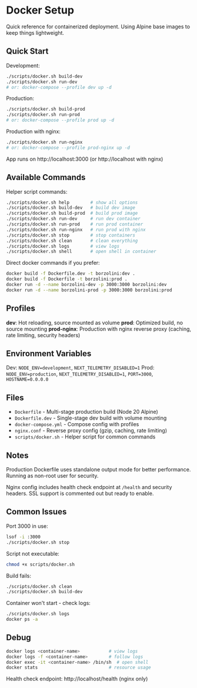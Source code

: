 # Docker Setup

Quick reference for containerized deployment. Using Alpine base images to keep things lightweight.

## Quick Start

Development:

```bash
./scripts/docker.sh build-dev
./scripts/docker.sh run-dev
# or: docker-compose --profile dev up -d
```

Production:

```bash
./scripts/docker.sh build-prod
./scripts/docker.sh run-prod
# or: docker-compose --profile prod up -d
```

Production with nginx:

```bash
./scripts/docker.sh run-nginx
# or: docker-compose --profile prod-nginx up -d
```

App runs on http://localhost:3000 (or http://localhost with nginx)

## Available Commands

Helper script commands:

```bash
./scripts/docker.sh help        # show all options
./scripts/docker.sh build-dev   # build dev image
./scripts/docker.sh build-prod  # build prod image
./scripts/docker.sh run-dev     # run dev container
./scripts/docker.sh run-prod    # run prod container
./scripts/docker.sh run-nginx   # run prod with nginx
./scripts/docker.sh stop        # stop containers
./scripts/docker.sh clean       # clean everything
./scripts/docker.sh logs        # view logs
./scripts/docker.sh shell       # open shell in container
```

Direct docker commands if you prefer:

```bash
docker build -f Dockerfile.dev -t borzolini:dev .
docker build -f Dockerfile -t borzolini:prod .
docker run -d --name borzolini-dev -p 3000:3000 borzolini:dev
docker run -d --name borzolini-prod -p 3000:3000 borzolini:prod
```

## Profiles

**dev**: Hot reloading, source mounted as volume
**prod**: Optimized build, no source mounting
**prod-nginx**: Production with nginx reverse proxy (caching, rate limiting, security headers)

## Environment Variables

Dev: `NODE_ENV=development`, `NEXT_TELEMETRY_DISABLED=1`
Prod: `NODE_ENV=production`, `NEXT_TELEMETRY_DISABLED=1`, `PORT=3000`, `HOSTNAME=0.0.0.0`

## Files

- `Dockerfile` - Multi-stage production build (Node 20 Alpine)
- `Dockerfile.dev` - Single-stage dev build with volume mounting
- `docker-compose.yml` - Compose config with profiles
- `nginx.conf` - Reverse proxy config (gzip, caching, rate limiting)
- `scripts/docker.sh` - Helper script for common commands

## Notes

Production Dockerfile uses standalone output mode for better performance. Running as non-root user for security.

Nginx config includes health check endpoint at `/health` and security headers. SSL support is commented out but ready to enable.

## Common Issues

Port 3000 in use:

```bash
lsof -i :3000
./scripts/docker.sh stop
```

Script not executable:

```bash
chmod +x scripts/docker.sh
```

Build fails:

```bash
./scripts/docker.sh clean
./scripts/docker.sh build-dev
```

Container won't start - check logs:

```bash
./scripts/docker.sh logs
docker ps -a
```

## Debug

```bash
docker logs <container-name>           # view logs
docker logs -f <container-name>        # follow logs
docker exec -it <container-name> /bin/sh  # open shell
docker stats                           # resource usage
```

Health check endpoint: http://localhost/health (nginx only)
